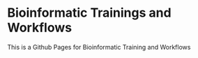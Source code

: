# Bioinformatic Trainings and Workflows
This is a Github Pages for Bioinformatic Training and Workflows
